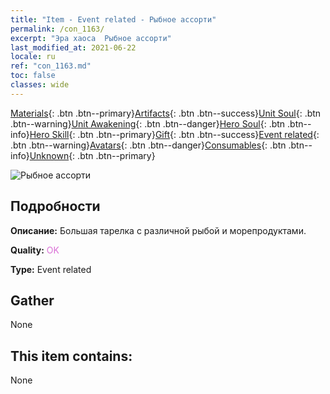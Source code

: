 ```yaml
---
title: "Item - Event related - Рыбное ассорти"
permalink: /con_1163/
excerpt: "Эра хаоса  Рыбное ассорти"
last_modified_at: 2021-06-22
locale: ru
ref: "con_1163.md"
toc: false
classes: wide
---
```

 [Materials](/ItemsRU/){: .btn .btn--primary}[Artifacts](/ItemsRU/Artifacts/){: .btn .btn--success}[Unit Soul](/ItemsRU/UnitSoul/){: .btn .btn--warning}[Unit Awakening](/ItemsRU/UnitAwakening/){: .btn .btn--danger}[Hero Soul](/ItemsRU/HeroSoul/){: .btn .btn--info}[Hero Skill](/ItemsRU/HeroSkill/){: .btn .btn--primary}[Gift](/ItemsRU/Gift/){: .btn .btn--success}[Event related](/ItemsRU/Events/){: .btn .btn--warning}[Avatars](/ItemsRU/Avatars/){: .btn .btn--danger}[Consumables](/ItemsRU/Consumables/){: .btn .btn--info}[Unknown](/ItemsRU/Unknown/){: .btn .btn--primary}

 ![Рыбное ассорти](/images/t/i_8150013.png)

## Подробности
 **Описание:** Большая тарелка с различной рыбой и морепродуктами.

 **Quality:** <span style="color: #DA70D6">OK</span>

 **Type:** Event related

## Gather

  None

## This item contains:

  None

